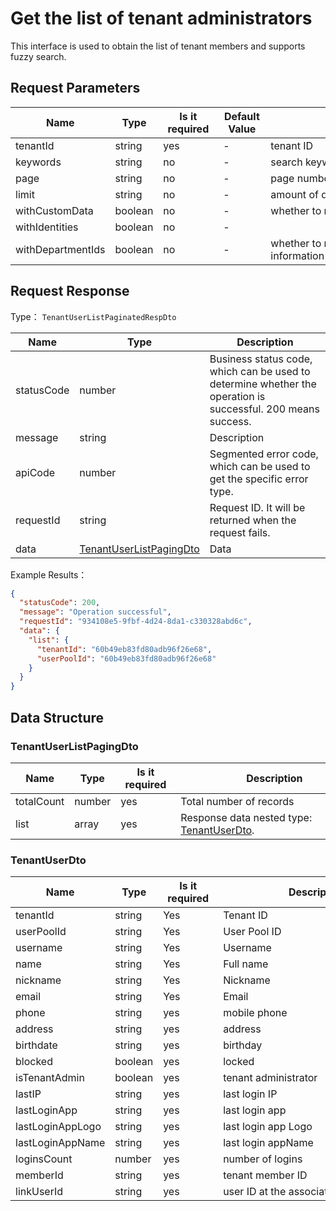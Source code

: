 # Get the list of tenant administrators

<!--
Warning ⚠️:
Do not modify this document directly,
https://github.com/Authing/authing-docs-factory
Use this project to generate
-->

<LastUpdated />

This interface is used to obtain the list of tenant members and supports fuzzy search.

## Request Parameters

| Name | Type | <div style="width:80px">Is it required</div> | <div style="width:60px">Default Value</div> | <div style="width:300px">Description</div> | <div style="width:200px">Example Value</div> |
| ---- | ---- | ---- | ---- | ---- | ---- |
| tenantId | string | yes | - | tenant ID | |
| keywords | string | no | - | search keywords | |
| page | string | no | - | page number | |
| limit | string | no | - | amount of data to get per page | |
| withCustomData | boolean | no | - | whether to return custom fields | |
| withIdentities | boolean | no | - | | |
| withDepartmentIds | boolean | no | - | whether to return department information | |



  
## Request Response

Type： `TenantUserListPaginatedRespDto`

| Name | Type | Description |
| ---- | ---- | ---- |
| statusCode | number | Business status code, which can be used to determine whether the operation is successful. 200 means success. |
| message | string | Description |
| apiCode | number | Segmented error code, which can be used to get the specific error type. |
| requestId | string | Request ID. It will be returned when the request fails. |
| data | <a href="#TenantUserListPagingDto">TenantUserListPagingDto</a> | Data |



Example Results：

```json
{
  "statusCode": 200,
  "message": "Operation successful",
  "requestId": "934108e5-9fbf-4d24-8da1-c330328abd6c",
  "data": {
    "list": {
      "tenantId": "60b49eb83fd80adb96f26e68",
      "userPoolId": "60b49eb83fd80adb96f26e68"
    }
  }
}
```

## Data Structure


### <a id="TenantUserListPagingDto"></a> TenantUserListPagingDto

| Name | Type | <div style="width:80px">Is it required</div> | <div style="width:300px">Description</div> | <div style="width:200px">Example Value</div> |
| ---- |  ---- | ---- | ---- | ---- |
| totalCount | number | yes | Total number of records | |
| list | array | yes | Response data nested type: <a href="#TenantUserDto">TenantUserDto</a>. | |

### <a id="TenantUserDto"></a> TenantUserDto

| Name | Type | <div style="width:80px">Is it required</div> | <div style="width:300px">Description</div> | <div style="width:200px">Example Value</div> |
| ---- | ---- | ---- | ---- | ---- |
| tenantId | string | Yes | Tenant ID | `60b49eb83fd80adb96f26e68` |
| userPoolId | string | Yes | User Pool ID | `60b49eb83fd80adb96f26e68` |
| username | string | Yes | Username | |
| name | string | Yes | Full name | |
| nickname | string | Yes | Nickname | |
| email | string | Yes | Email | |
| phone | string | yes | mobile phone | |
| address | string | yes | address | |
| birthdate | string | yes | birthday | |
| blocked | boolean | yes | locked | |
| isTenantAdmin | boolean | yes | tenant administrator | |
| lastIP | string | yes | last login IP | |
| lastLoginApp | string | yes | last login app | |
| lastLoginAppLogo | string | yes | last login app Logo | |
| lastLoginAppName | string | yes | last login appName | |
| loginsCount | number | yes | number of logins | |
| memberId | string | yes | tenant member ID | |
| linkUserId | string | yes | user ID at the associated user pool level | |

